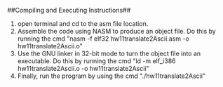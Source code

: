 ##Compiling and Executing Instructions##
1) open terminal and cd to the asm file location.
2) Assemble the code using NASM to produce an object file. Do this by running the cmd "nasm -f elf32 hw11translate2Ascii.asm -o hw11translate2Ascii.o"
3) Use the GNU linker in 32-bit mode to turn the object file into an executable. Do this by running the cmd "ld -m elf_i386 hw11translate2Ascii.o -o hw11translate2Ascii"
4) Finally, run the program by using the cmd "./hw11translate2Ascii"
